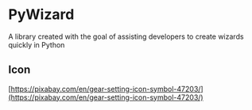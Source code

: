 PyWizard
========

A library created with the goal of assisting developers to create wizards quickly in Python



Icon
----

[https://pixabay.com/en/gear-setting-icon-symbol-47203/](https://pixabay.com/en/gear-setting-icon-symbol-47203/)
